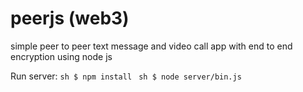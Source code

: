 # peerjs (web3)
simple peer to peer text message and video call app with end to end encryption
using node js

Run server: 
    ```sh
    $ npm install
    ```
    ```sh
    $ node server/bin.js
    ```